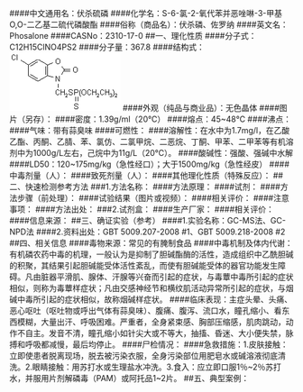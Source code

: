 ####中文通用名：伏杀硫磷
####化学名：S-6-氯-2-氧代苯并恶唑啉-3-甲基O,O-二乙基二硫代磷酸酯
####俗称（商品名）：伏杀磷、佐罗纳
####英文名：Phosalone
####CASNo：2310-17-0
##一、理化性质
####分子式：C12H15ClNO4PS2
####分子量：367.8
####结构式：![结构式](./assets/duwu/伏杀硫磷/@0结构式.gif)
####外观（纯品与商业品）：无色晶体
####图片（另存）：
####密度：1.39g/ml（20℃）
####熔点：45~48℃
####沸点：
####气味：带有蒜臭味
####可燃性：
####溶解性：在水中为1.7mg/l，在乙酸乙酯、丙酮、乙腈、苯、氯仿、二氯甲烷、二恶烷、丁酮、甲苯、二甲苯等有机溶剂中为1000g/L左右，己烷中为11g/L（20℃）。
####酸碱性：强酸、强碱中水解
####LD50：120~175mg/kg（急性经口）；大于1500mg/kg（急性经皮）
####中毒剂量（人）：
####致死剂量（人）：
####其他理化性质（特殊反应）：
##二、快速检测参考方法
###1.方法名称：
####方法原理：
####试剂：
####方法步骤（前处理）：
####试验结果（图片或视频）：
####相关评价：
####注意事项：
####方法出处：
###2.试剂盒：
####生产厂家：
####相关评价：
####信息来源：
##三、确证实验（参考）
####1.实验名称：GC-MS法、GC-NPD法
####2.资料出处：GBT 5009.207-2008 #1、GBT 5009.218-2008 #2
##四、相关信息
####毒物来源：常见的有腌制食品
####中毒机制及体内代谢：有机磷农药中毒的机理，一般认为是抑制了胆碱酯酶的活性，造成组织中乙酰胆碱的积聚，其结果引起胆碱能受体活性紊乱，而使有胆碱能受体的器官功能发生障碍。凡由脏器平滑肌、腺体、汗腺等兴奋而引起的症状，与毒蕈中毒所引起的症状相似，则称为毒蕈样症状；凡由交感神经节和横纹肌活动异常所引起的症状，与烟碱中毒所引起的症状相似，故称烟碱样症状。
####临床表现：主症头晕、头痛、恶心呕吐（呕吐物或呼出气体有蒜臭味）、腹痛、腹泻、流口水，瞳孔缩小、看东西模糊，大量出汗、呼吸困难。严重者，全身紧束感、胸部压缩感，肌肉跳动，动作不自主。发音不清，瞳孔缩小如针尖大或不等大，抽搐、昏迷、大小便失禁，脉搏和呼吸都减慢，最后均停止。
####尸检情况：
####急救措施：1.皮肤接触：立即使患者脱离现场，脱去被污染衣服，全身污染部位用肥皂水或碱溶液彻底清洗。2.眼睛接触：用苏打水或生理盐水冲洗。3.食入：应立即口服1％~2％苏打水，并服用片剂解磷毒（PAM）或阿托品1~2片。
##五、典型案例：
